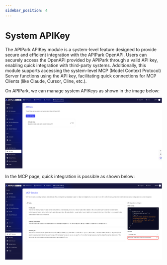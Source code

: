 ```yaml
---
sidebar_position: 4
---
```

# System APIKey

The APIPark APIKey module is a system-level feature designed to provide secure and efficient integration with the APIPark OpenAPI. Users can securely access the OpenAPI provided by APIPark through a valid API key, enabling quick integration with third-party systems. Additionally, this module supports accessing the system-level MCP (Model Context Protocol) Server functions using the API key, facilitating quick connections for MCP Clients (like Claude, Cursor, Cline, etc.).

On APIPark, we can manage system APIKeys as shown in the image below:

![](images/2025-04-17/faf40305cb48e103f94b8415ebe2bc185054a9abcd7a4c85c76ddcca551e767b.png)  

In the MCP page, quick integration is possible as shown below:

![](images/2025-04-17/999b634a6978493271a2bc48172a22709803ccd8cab7b1b2850196266a98afff.png)  